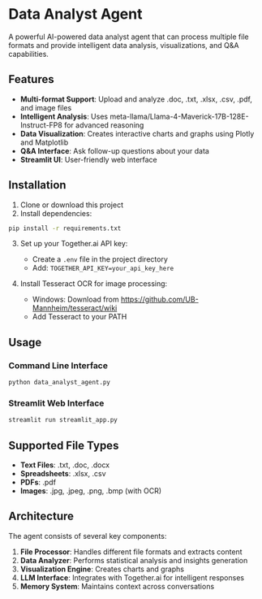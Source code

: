 # Data Analyst Agent

A powerful AI-powered data analyst agent that can process multiple file formats and provide intelligent data analysis, visualizations, and Q&A capabilities.

## Features

- **Multi-format Support**: Upload and analyze .doc, .txt, .xlsx, .csv, .pdf, and image files
- **Intelligent Analysis**: Uses meta-llama/Llama-4-Maverick-17B-128E-Instruct-FP8 for advanced reasoning
- **Data Visualization**: Creates interactive charts and graphs using Plotly and Matplotlib
- **Q&A Interface**: Ask follow-up questions about your data
- **Streamlit UI**: User-friendly web interface

## Installation

1. Clone or download this project
2. Install dependencies:
```bash
pip install -r requirements.txt
```

3. Set up your Together.ai API key:
   - Create a `.env` file in the project directory
   - Add: `TOGETHER_API_KEY=your_api_key_here`

4. Install Tesseract OCR for image processing:
   - Windows: Download from https://github.com/UB-Mannheim/tesseract/wiki
   - Add Tesseract to your PATH

## Usage

### Command Line Interface
```bash
python data_analyst_agent.py
```

### Streamlit Web Interface
```bash
streamlit run streamlit_app.py
```

## Supported File Types

- **Text Files**: .txt, .doc, .docx
- **Spreadsheets**: .xlsx, .csv
- **PDFs**: .pdf
- **Images**: .jpg, .jpeg, .png, .bmp (with OCR)

## Architecture

The agent consists of several key components:

1. **File Processor**: Handles different file formats and extracts content
2. **Data Analyzer**: Performs statistical analysis and insights generation
3. **Visualization Engine**: Creates charts and graphs
4. **LLM Interface**: Integrates with Together.ai for intelligent responses
5. **Memory System**: Maintains context across conversations
#

